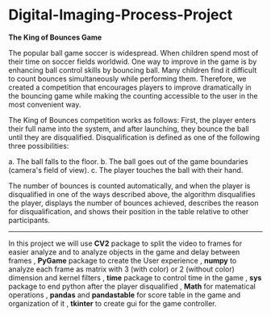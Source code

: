 # Digital-Imaging-Process-Project

**The King of Bounces Game**

The popular ball game soccer is widespread. When children spend most of their time on soccer fields worldwid. One way to improve in the game is by enhancing ball control skills by bouncing ball. Many children find it difficult to count bounces simultaneously while performing them. Therefore, we created a competition that encourages players to improve dramatically in the bouncing game while making the counting accessible to the user in the most convenient way.

The King of Bounces competition works as follows: First, the player enters their full name into the system, and after launching, they bounce the ball until they are disqualified. Disqualification is defined as one of the following three possibilities:

a. The ball falls to the floor.
b. The ball goes out of the game boundaries (camera's field of view).
c. The player touches the ball with their hand.

The number of bounces is counted automatically, and when the player is disqualified in one of the ways described above, the algorithm disqualifies the player, displays the number of bounces achieved, describes the reason for disqualification, and shows their position in the table relative to other participants.
_________________________________________________________________________________________________

In this project we will use **CV2** package to split the video to frames for easier analyze and to analyze objects in the game and delay between frames , **PyGame** package to create the User experience , **numpy** to analyze each frame as matrix with 3 (with color) or 2 (without color) dimension and kernel filters , **time** package to control time in the game , **sys** package to end python after the player disqualified , **Math** for matematical operations , **pandas** and **pandastable** for score table in the game and organization of it , **tkinter** to create gui for the game controller.
